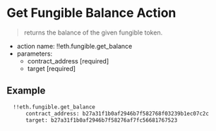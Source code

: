 # Get Fungible Balance Action

> returns the balance of the given fungible token.

- action name: !!eth.fungible.get_balance
- parameters:
  - contract_address [required]
  - target [required]

## Example

```md
  !!eth.fungible.get_balance
      contract_address: b27a31f1b0af2946b7f582768f03239b1ec07c2c
      target: b27a31f1b0af2946b7f58276af7fc56681767523
```
